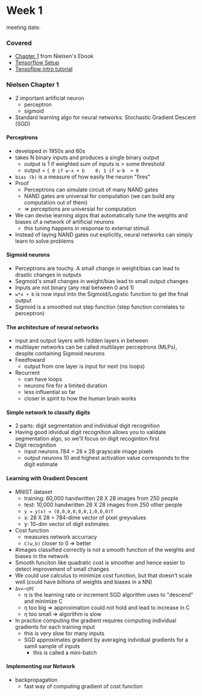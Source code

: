# Week 1
meeting date: 

### Covered
- [Chapter 1](http://neuralnetworksanddeeplearning.com/chap1.html) from Nielsen's Ebook
- [Tensorflow Setup](https://www.tensorflow.org/versions/r0.9/get_started/os_setup.html)
- [Tensoflow intro tutorial](https://www.tensorflow.org/versions/r0.9/tutorials/mnist/beginners/index.html)


### Nielsen Chapter 1
- 2 important artificial neuron
	- perceptron
	- sigmoid
- Standard learning algo for neural networks:  Stochastic Gradient Descent (SGD)

#### Perceptrons

- developed in 1950s and 60s
- takes N binary inputs and produces a single binary output
	- output is 1 if weighted sum of inputs is > some threshold
	- output = `{ 0 if w⋅x + b    0; 1 if w⋅b  > 0`
- `bias (b)` is a measure of how easily the neuron "fires"
- Proof
	- Perceptrons can simulate circuit of many NAND gates
	- NAND gates are universal for computation (we can build any computation out of them)
	- => perceptions are universial for computation
- We can devise learning algos that automatically tune the weights and biases of a network of artificial neurons
	- this tuning happens in response to external stimuli
- Instead of laying NAND gates out explicitly, neural networks can simply learn to solve problems

#### Sigmoid neurons

- Perceptrons are touchy. A small change in weight/bias can lead to drastic changes in outputs
- Segmoid's small changes in weight/bias lead to small output changes
- Inputs are not binary (any real between 0 and 1)
- `w*x + b` is now input into the Sigmoid/Logistic function to get the final output
- Sigmoid is a smoothed out step function (step function correlates to perceptron)
  
#### The architecture of neural networks

- input and output layers with hidden layers in between
- multilayer networks can be called multilayer perceptrons (MLPs), despite containing Sigmoid neurons
- Feedfoward
 	- output from one layer is input for next (no loops)
- Recurrent
 	- can have loops
 	- neurons fire for a limited duration
 	- less influential so far
 	- closer in spirit to how the human brain works
  
#### Simple network to classify digits

- 2 parts: digit segmentation and individual digit recognition
- Having good idividual digit recognition allows you to validate segmentation algo, so we'll focus on digit recogintion first
- Digit recognition
 	- input neurons 784 = 28 x 28 grayscale image pixels
 	- output neurons 10 and highest activation value corresponds to the digit estimate
  
#### Learning with Gradient Descent

- MNIST dataset
 	- training: 60,000 handwritten 28 X 28 images from 250 people
 	- test: 10,000 handwritten 28 X 28 images from 250 other people
 	- `y = y(x) = (0,0,0,0,0,0,1,0,0,0)T`
   	- x: 28 X 28 = 784-dime vector of pixel greyvalues
   	- y: 10-dim vector of digit estimates
- Cost function
 	- measures network accurracy
 	- `C(w,b)` closer to 0 => better
- \#images classified correctly is not a smooth function of the weights and biases in the network
- Smooth funciton like quadratic cost is smoother and hence easier to detect improvement of small changes
- We could use calculus to minimize cost function, but that doesn't scale well (could have billions of weights and biases in a NN)
- `Δv=−η∇C`
 	- η is the learning rate or increment SGD algorithm uses to "descend" and minimize C
 	- η too big => approximation could not hold and lead to increase in C
 	- η too small => algorithm is slow
- In practice computing the gradient requires computing individual gradients for each training input
 	- this is very slow for many inputs
 	- SGD approximates gradient by averaging indvidual gradients for a samll sample of inputs
   		- this is called a mini-batch

#### Implementing our Network
- backpropagation
 	- fast way of computing gradient of cost function
